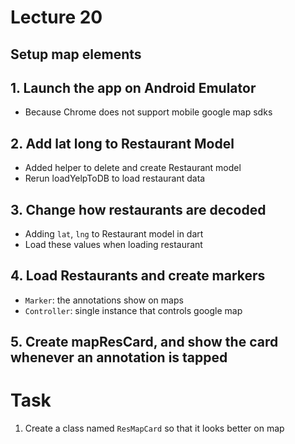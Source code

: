 # Lecture 20

## Setup map elements

## 1. Launch the app on Android Emulator
- Because Chrome does not support mobile google map sdks

## 2. Add lat long to Restaurant Model
- Added helper to delete and create Restaurant model
- Rerun loadYelpToDB to load restaurant data

## 3. Change how restaurants are decoded
- Adding `lat`, `lng` to Restaurant model in dart
- Load these values when loading restaurant

## 4. Load Restaurants and create markers
- `Marker`: the annotations show on maps
- `Controller`: single instance that controls google map

## 5. Create mapResCard, and show the card whenever an annotation is tapped

# Task
1. Create a class named `ResMapCard` so that it looks better on map